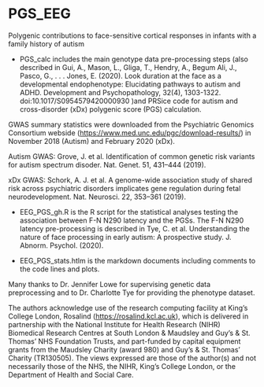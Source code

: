 # PGS_EEG
Polygenic contributions to face-sensitive cortical responses  in infants with a family history of autism
 
 - PGS_calc includes the main genotype data pre-processing steps (also described in Gui, A., Mason, L., Gliga, T., Hendry, A., Begum Ali, J., Pasco, G., . . . Jones, E. (2020). Look duration at the face as a developmental endophenotype: Elucidating pathways to autism and ADHD. 
 Development and Psychopathology, 32(4), 1303-1322. doi:10.1017/S0954579420000930 )and PRSice code for autism and cross-disorder (xDx) polygenic score (PGS) calculation.
 
 GWAS summary statistics were downloaded from the Psychiatric Genomics Consortium webside (https://www.med.unc.edu/pgc/download-results/) in November 2018 (Autism) and February 2020 (xDx).
 
 Autism GWAS: Grove, J. et al. Identification of common genetic risk variants for autism spectrum disoder. Nat. Genet. 51, 431–444 (2019).
 
 xDx GWAS: Schork, A. J. et al. A genome-wide association study of shared risk across psychiatric disorders implicates gene regulation during fetal neurodevelopment. Nat. Neurosci. 22, 353–361 (2019).
 
 
 
 
 
 - EEG_PGS_gh.R is the R script for the statistical analyses testing the association between F-N N290 latency and the PGSs.
 The F-N N290 latency pre-processing is described in Tye, C. et al. Understanding the nature of face processing in early autism: A prospective study. J. Abnorm. Psychol. (2020).
 
 
 - EEG_PGS_stats.htlm is the markdown documents including comments to the code lines and plots.
 
 
 Many thanks to Dr. Jennifer Lowe for supervising genetic data preprocessing and to Dr. Charlotte Tye for providing the phenotype dataset.
 
 The authors acknowledge use of the research computing facility at King’s College London, Rosalind (https://rosalind.kcl.ac.uk), which is delivered in partnership with the National Institute for Health Research (NIHR) Biomedical Research Centres at South London & Maudsley and Guy’s & St. Thomas’ NHS Foundation Trusts, and part-funded by capital equipment grants from the Maudsley Charity (award 980) and Guy’s & St. Thomas’ Charity (TR130505). The views expressed are those of the author(s) and not necessarily those of the NHS, the NIHR, King’s College London, or the Department of Health and Social Care.
 
